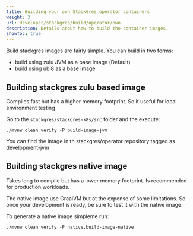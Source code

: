 ```yaml
---
title: Building your own StackGres operator containers
weight: 3
url: developer/stackgres/build/operator/own
description: Details about how to build the container images.
showToc: true
---
```


Build stackgres images are fairly simple. You can build in two forms:

 * build using zulu JVM as a base image (Default)
 * build using ubi8 as a base image

## Building stackgres zulu based image

Compiles fast but has a higher memory footprint. So it useful for local environment testing

Go to the `stackgres/stackgres-k8s/src` folder and the execute:

```
./mvnw clean verify -P build-image-jvm
```

You can find the image in th stackgres/operator repository tagged as development-jvm

## Building stackgres native image

Takes long to compile but has a lower memory footprint.  Is recommended for production workloads. 

The native image use GraalVM but at the expense of some limitations. So once your development is ready, be sure to test it with the native image. 

To generate a native image simpleme run:

```
./mvnw clean verify -P native,build-image-native
```
